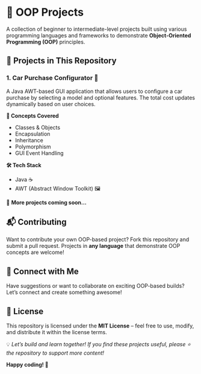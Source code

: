 # 🚀 OOP Projects

A collection of beginner to intermediate-level projects built using various programming languages and frameworks to demonstrate **Object-Oriented Programming (OOP)** principles.



## 📌 Projects in This Repository

### 1. **Car Purchase Configurator 🚗**  
A Java AWT-based GUI application that allows users to configure a car purchase by selecting a model and optional features. The total cost updates dynamically based on user choices.

**🧠 Concepts Covered**  
- Classes & Objects  
- Encapsulation
- Inheritance
- Polymorphism 
- GUI Event Handling  

**🛠 Tech Stack**  
- Java ☕  
- AWT (Abstract Window Toolkit) 🖼️


🔹 **More projects coming soon...**  



## 📬 Contributing

Want to contribute your own OOP-based project? Fork this repository and submit a pull request. Projects in **any language** that demonstrate OOP concepts are welcome!



## 📢 Connect with Me

Have suggestions or want to collaborate on exciting OOP-based builds? Let’s connect and create something awesome!



## 📜 License

This repository is licensed under the **MIT License** – feel free to use, modify, and distribute it within the license terms.


💡 *Let’s build and learn together! If you find these projects useful, please ⭐ the repository to support more content!*  

**Happy coding! 🚀**
